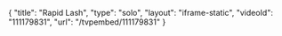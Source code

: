 {
    "title": "Rapid Lash",
    "type": "solo",
    "layout": "iframe-static",
    "videoId": "111179831",
    "url": "\/tvpembed\/111179831"
}